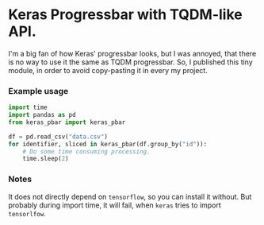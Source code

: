 # Keras Progressbar with TQDM-like API.
I'm a big fan of how Keras' progressbar looks, but I was annoyed,
that there is no way to use it the same as TQDM progressbar. 
So, I published this tiny module, in order to avoid copy-pasting it
in every my project.

### Example usage
```python
import time
import pandas as pd
from keras_pbar import keras_pbar

df = pd.read_csv("data.csv")
for identifier, sliced in keras_pbar(df.group_by("id")):
    # Do some time consuming processing.
    time.sleep(2)
```
### Notes
It does not directly depend on `tensorflow`, so you can install it without.
But probably during import time, it will fail, when `keras` tries to import `tensorlfow`.
